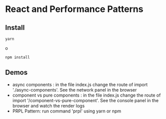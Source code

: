 # React and Performance Patterns

## Install

```yarn```

o

```npm install```

## Demos

* async components :  in the file index.js change the route of import './async-components'. See the network panel in the browser
* component vs pure components : in the file index.js change the route of import '/component-vs-pure-component'. See the console panel in the browser and watch the render logs
* PRPL Pattern: run command 'prpl' using yarn or npm